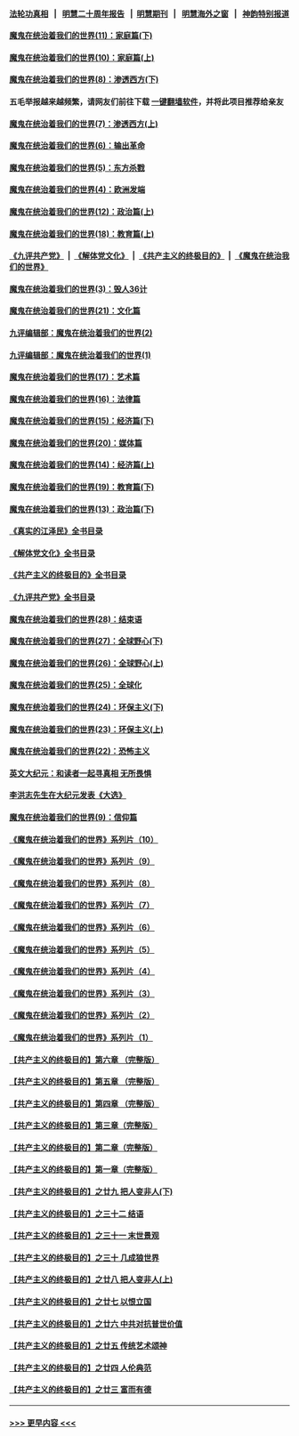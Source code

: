 #### [法轮功真相](https://github.com/gfw-breaker/truth/blob/master/README.md?t=0) &nbsp;&nbsp;|&nbsp;&nbsp; [明慧二十周年报告](https://github.com/gfw-breaker/mh-reports/blob/master/README.md?t=0) &nbsp;&nbsp;|&nbsp;&nbsp;[明慧期刊](https://github.com/gfw-breaker/mh-qikan) &nbsp;&nbsp;|&nbsp;&nbsp; [明慧海外之窗](https://github.com/gfw-breaker/mh-news/blob/master/README.md?t=0) &nbsp;&nbsp;|&nbsp;&nbsp; [神韵特别报道](https://github.com/gfw-breaker/mh-news/blob/master/shenyun.md?t=0)
#### [魔鬼在统治着我们的世界(11)：家庭篇(下)](../pages/nsc422/n10440961.md?t=12151850) 
#### [魔鬼在统治着我们的世界(10)：家庭篇(上)](../pages/nsc422/n10435448.md?t=12151850) 
#### [魔鬼在统治着我们的世界(8)：渗透西方(下)](../pages/nsc422/n10429603.md?t=12151850) 
#### 五毛举报越来越频繁，请网友们前往下载 [一键翻墙软件](https://github.com/gfw-breaker/ssr-accounts)，并将此项目推荐给亲友
#### [魔鬼在统治着我们的世界(7)：渗透西方(上)](../pages/nsc422/n10426013.md?t=12151850) 
#### [魔鬼在统治着我们的世界(6)：输出革命](../pages/nsc422/n10421536.md?t=12151850) 
#### [魔鬼在统治着我们的世界(5)：东方杀戮](../pages/nsc422/n10417707.md?t=12151850) 
#### [魔鬼在统治着我们的世界(4)：欧洲发端](../pages/nsc422/n10414890.md?t=12151850) 
#### [魔鬼在统治着我们的世界(12)：政治篇(上)](../pages/nsc422/n10444576.md?t=12151850) 
#### [魔鬼在统治着我们的世界(18)：教育篇(上)](../pages/nsc422/n10526970.md?t=12151850) 
#### [《九评共产党》](https://github.com/begood0513/9ping.md/blob/master/README.md) &nbsp;|&nbsp; [《解体党文化》](../../../../jtdwh.md/blob/master/README.md)  &nbsp;|&nbsp; [《共产主义的终极目的》](../../../../gczydzjmd.md/blob/master/README.md) &nbsp;|&nbsp; [《魔鬼在统治我们的世界》](../../../../mgztzwmdsj.md/blob/master/README.md) 
#### [魔鬼在统治着我们的世界(3)：毁人36计](../pages/nsc422/n10411583.md?t=12151850) 
#### [魔鬼在统治着我们的世界(21)：文化篇](../pages/nsc422/n10597706.md?t=12151850) 
#### [九评编辑部：魔鬼在统治着我们的世界(2)](../pages/nsc422/n10410036.md?t=12151850) 
#### [九评编辑部：魔鬼在统治着我们的世界(1)](../pages/nsc422/n10406825.md?t=12151850) 
#### [魔鬼在统治着我们的世界(17)：艺术篇](../pages/nsc422/n10499093.md?t=12151850) 
#### [魔鬼在统治着我们的世界(16)：法律篇](../pages/nsc422/n10485969.md?t=12151850) 
#### [魔鬼在统治着我们的世界(15)：经济篇(下)](../pages/nsc422/n10469975.md?t=12151850) 
#### [魔鬼在统治着我们的世界(20)：媒体篇](../pages/nsc422/n10586579.md?t=12151850) 
#### [魔鬼在统治着我们的世界(14)：经济篇(上)](../pages/nsc422/n10457370.md?t=12151850) 
#### [魔鬼在统治着我们的世界(19)：教育篇(下)](../pages/nsc422/n10564808.md?t=12151850) 
#### [魔鬼在统治着我们的世界(13)：政治篇(下)](../pages/nsc422/n10448270.md?t=12151850) 
#### [《真实的江泽民》全书目录](../pages/nsc422/n13721399.md?t=12151850) 
#### [《解体党文化》全书目录](../pages/nsc422/n13721157.md?t=12151850) 
#### [《共产主义的终极目的》全书目录](../pages/nsc422/n13721048.md?t=12151850) 
#### [《九评共产党》全书目录](../pages/nsc422/n13708085.md?t=12151850) 
#### [魔鬼在统治着我们的世界(28)：结束语](../pages/nsc422/n10936246.md?t=12151850) 
#### [魔鬼在统治着我们的世界(27)：全球野心(下)](../pages/nsc422/n10928319.md?t=12151850) 
#### [魔鬼在统治着我们的世界(26)：全球野心(上)](../pages/nsc422/n10900318.md?t=12151850) 
#### [魔鬼在统治着我们的世界(25)：全球化](../pages/nsc422/n10788205.md?t=12151850) 
#### [魔鬼在统治着我们的世界(24)：环保主义(下)](../pages/nsc422/n10695307.md?t=12151850) 
#### [魔鬼在统治着我们的世界(23)：环保主义(上)](../pages/nsc422/n10688613.md?t=12151850) 
#### [魔鬼在统治着我们的世界(22)：恐怖主义](../pages/nsc422/n10614727.md?t=12151850) 
#### [英文大纪元：和读者一起寻真相 无所畏惧](../pages/nsc422/n12542027.md?t=12151850) 
#### [李洪志先生在大纪元发表《大选》](../pages/nsc422/n12534746.md?t=12151850) 
#### [魔鬼在统治着我们的世界(9)：信仰篇](../pages/nsc422/n10432159.md?t=12151850) 
#### [《魔鬼在统治着我们的世界》系列片（10）](../pages/nsc422/n12292670.md?t=12151850) 
#### [《魔鬼在统治着我们的世界》系列片（9）](../pages/nsc422/n12290859.md?t=12151850) 
#### [《魔鬼在统治着我们的世界》系列片（8）](../pages/nsc422/n12287445.md?t=12151850) 
#### [《魔鬼在统治着我们的世界》系列片（7）](../pages/nsc422/n12283425.md?t=12151850) 
#### [《魔鬼在统治着我们的世界》系列片（6）](../pages/nsc422/n12282314.md?t=12151850) 
#### [《魔鬼在统治着我们的世界》系列片（5）](../pages/nsc422/n12281419.md?t=12151850) 
#### [《魔鬼在统治着我们的世界》系列片（4）](../pages/nsc422/n12274024.md?t=12151850) 
#### [《魔鬼在统治着我们的世界》系列片（3）](../pages/nsc422/n12271322.md?t=12151850) 
#### [《魔鬼在统治着我们的世界》系列片（2）](../pages/nsc422/n12269049.md?t=12151850) 
#### [《魔鬼在统治着我们的世界》系列片（1）](../pages/nsc422/n12267575.md?t=12151850) 
#### [【共产主义的终极目的】第六章 （完整版）](../pages/nsc422/n11428913.md?t=12151850) 
#### [【共产主义的终极目的】第五章 （完整版）](../pages/nsc422/n11428912.md?t=12151850) 
#### [【共产主义的终极目的】第四章 （完整版）](../pages/nsc422/n11428907.md?t=12151850) 
#### [【共产主义的终极目的】第三章（完整版）](../pages/nsc422/n11428848.md?t=12151850) 
#### [【共产主义的终极目的】第二章（完整版）](../pages/nsc422/n11428831.md?t=12151850) 
#### [【共产主义的终极目的】第一章（完整版）](../pages/nsc422/n11417651.md?t=12151850) 
#### [【共产主义的终极目的】之廿九 把人变非人(下)](../pages/nsc422/n11344140.md?t=12151850) 
#### [【共产主义的终极目的】之三十二 结语](../pages/nsc422/n11360535.md?t=12151850) 
#### [【共产主义的终极目的】之三十一 末世景观](../pages/nsc422/n11351129.md?t=12151850) 
#### [【共产主义的终极目的】之三十 几成狼世界](../pages/nsc422/n11348280.md?t=12151850) 
#### [【共产主义的终极目的】之廿八 把人变非人(上)](../pages/nsc422/n11340492.md?t=12151850) 
#### [【共产主义的终极目的】之廿七 以恨立国](../pages/nsc422/n11336944.md?t=12151850) 
#### [【共产主义的终极目的】之廿六 中共对抗普世价值](../pages/nsc422/n11324785.md?t=12151850) 
#### [【共产主义的终极目的】之廿五 传统艺术颂神](../pages/nsc422/n11296396.md?t=12151850) 
#### [【共产主义的终极目的】之廿四 人伦典范](../pages/nsc422/n11296397.md?t=12151850) 
#### [【共产主义的终极目的】之廿三 富而有德](../pages/nsc422/n11283598.md?t=12151850) 

----
#### [ >>> 更早内容 <<< ](../indexes/nsc422-earlier.md)

